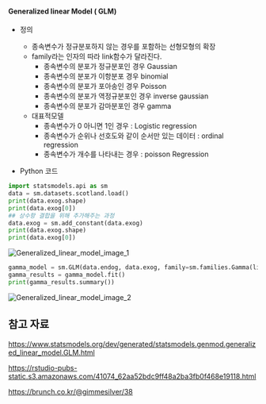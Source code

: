 #### Generalized linear Model ( GLM)

* 정의
  - 종속변수가 정규분포하지 않는 경우를 포함하는 선형모형의 확장 
  - family라는 인자의 따라 link함수가 달라진다.
    - 종속변수의 분포가 정규분포인 경우 Gaussian
    - 종속변수의 분포가 이항분포 경우 binomial
    - 종속변수의 분포가 포아송인 경우 Poisson
    - 종속변수의 분포가 역정규분포인 경우 inverse gaussian
    - 종속변수의 분포가 감마분포인 경우 gamma
  - 대표적모델
    - 종속변수가 0 아니면 1인 경우 : Logistic regression
    - 종속변수가 순위나 선호도와 같이 순서만 있는 데이터 : ordinal regression
    - 종속변수가 개수를 나타내는 경우 : poisson Regression



* Python 코드

```python
import statsmodels.api as sm
data = sm.datasets.scotland.load()
print(data.exog.shape)
print(data.exog[0])
## 상수항 결합을 위해 추가해주는 과정 
data.exog = sm.add_constant(data.exog)
print(data.exog.shape)
print(data.exog[0])
```

![Generalized_linear_model_image_1](D:\HBEE회사\python자료\정리본\md_image\Generalized_linear_model_image_1.PNG)

```python
gamma_model = sm.GLM(data.endog, data.exog, family=sm.families.Gamma(link=sm.genmod.families.links.log))
gamma_results = gamma_model.fit()
print(gamma_results.summary())
```

![Generalized_linear_model_image_2](D:\HBEE회사\python자료\정리본\md_image\Generalized_linear_model_image_2.PNG)



## 참고 자료

https://www.statsmodels.org/dev/generated/statsmodels.genmod.generalized_linear_model.GLM.html

https://rstudio-pubs-static.s3.amazonaws.com/41074_62aa52bdc9ff48a2ba3fb0f468e19118.html

https://brunch.co.kr/@gimmesilver/38